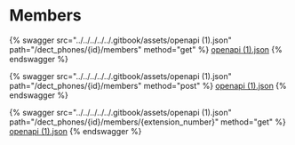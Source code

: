 # Members

{% swagger src="../../../../../.gitbook/assets/openapi (1).json" path="/dect_phones/{id}/members" method="get" %}
[openapi (1).json](<../../../../../.gitbook/assets/openapi (1).json>)
{% endswagger %}

{% swagger src="../../../../../.gitbook/assets/openapi (1).json" path="/dect_phones/{id}/members" method="post" %}
[openapi (1).json](<../../../../../.gitbook/assets/openapi (1).json>)
{% endswagger %}

{% swagger src="../../../../../.gitbook/assets/openapi (1).json" path="/dect_phones/{id}/members/{extension_number}" method="get" %}
[openapi (1).json](<../../../../../.gitbook/assets/openapi (1).json>)
{% endswagger %}
